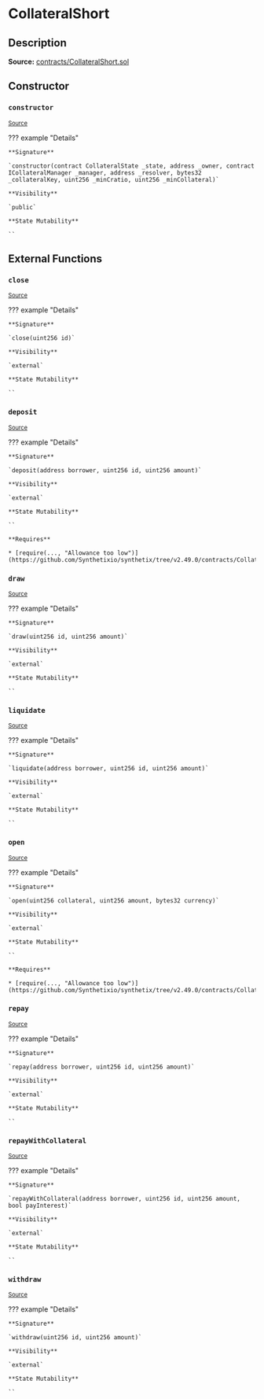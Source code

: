 # CollateralShort

## Description

**Source:** [contracts/CollateralShort.sol](https://github.com/Synthetixio/synthetix/tree/v2.49.0/contracts/CollateralShort.sol)

## Constructor

### `constructor`

<sub>[Source](https://github.com/Synthetixio/synthetix/tree/v2.49.0/contracts/CollateralShort.sol#L12)</sub>

??? example "Details"

    **Signature**

    `constructor(contract CollateralState _state, address _owner, contract ICollateralManager _manager, address _resolver, bytes32 _collateralKey, uint256 _minCratio, uint256 _minCollateral)`

    **Visibility**

    `public`

    **State Mutability**

    ``

## External Functions

### `close`

<sub>[Source](https://github.com/Synthetixio/synthetix/tree/v2.49.0/contracts/CollateralShort.sol#L34)</sub>

??? example "Details"

    **Signature**

    `close(uint256 id)`

    **Visibility**

    `external`

    **State Mutability**

    ``

### `deposit`

<sub>[Source](https://github.com/Synthetixio/synthetix/tree/v2.49.0/contracts/CollateralShort.sol#L40)</sub>

??? example "Details"

    **Signature**

    `deposit(address borrower, uint256 id, uint256 amount)`

    **Visibility**

    `external`

    **State Mutability**

    ``

    **Requires**

    * [require(..., "Allowance too low")](https://github.com/Synthetixio/synthetix/tree/v2.49.0/contracts/CollateralShort.sol#L45)

### `draw`

<sub>[Source](https://github.com/Synthetixio/synthetix/tree/v2.49.0/contracts/CollateralShort.sol#L75)</sub>

??? example "Details"

    **Signature**

    `draw(uint256 id, uint256 amount)`

    **Visibility**

    `external`

    **State Mutability**

    ``

### `liquidate`

<sub>[Source](https://github.com/Synthetixio/synthetix/tree/v2.49.0/contracts/CollateralShort.sol#L79)</sub>

??? example "Details"

    **Signature**

    `liquidate(address borrower, uint256 id, uint256 amount)`

    **Visibility**

    `external`

    **State Mutability**

    ``

### `open`

<sub>[Source](https://github.com/Synthetixio/synthetix/tree/v2.49.0/contracts/CollateralShort.sol#L22)</sub>

??? example "Details"

    **Signature**

    `open(uint256 collateral, uint256 amount, bytes32 currency)`

    **Visibility**

    `external`

    **State Mutability**

    ``

    **Requires**

    * [require(..., "Allowance too low")](https://github.com/Synthetixio/synthetix/tree/v2.49.0/contracts/CollateralShort.sol#L27)

### `repay`

<sub>[Source](https://github.com/Synthetixio/synthetix/tree/v2.49.0/contracts/CollateralShort.sol#L58)</sub>

??? example "Details"

    **Signature**

    `repay(address borrower, uint256 id, uint256 amount)`

    **Visibility**

    `external`

    **State Mutability**

    ``

### `repayWithCollateral`

<sub>[Source](https://github.com/Synthetixio/synthetix/tree/v2.49.0/contracts/CollateralShort.sol#L66)</sub>

??? example "Details"

    **Signature**

    `repayWithCollateral(address borrower, uint256 id, uint256 amount, bool payInterest)`

    **Visibility**

    `external`

    **State Mutability**

    ``

### `withdraw`

<sub>[Source](https://github.com/Synthetixio/synthetix/tree/v2.49.0/contracts/CollateralShort.sol#L52)</sub>

??? example "Details"

    **Signature**

    `withdraw(uint256 id, uint256 amount)`

    **Visibility**

    `external`

    **State Mutability**

    ``
